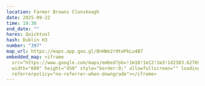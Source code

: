 ```yaml
---
location: Farmer Browns Clonskeagh
date: 2025-09-22
time: 19:30
end_date: ""
hares: Quicktool
hash: Dublin H3
number: "397"
map_url: https://maps.app.goo.gl/BnHWo2r9tePkLu4B7
embedded_map: <iframe
  src="https://www.google.com/maps/embed?pb=!1m18!1m12!1m3!1d2383.6276929228256!2d-6.24132562278448!3d53.314113672279944!2m3!1f0!2f0!3f0!3m2!1i1024!2i768!4f13.1!3m3!1m2!1s0x48670fdcc06edf93%3A0x2ee02d25b5aa3d81!2sFarmer%20Browns%20Clonskeagh!5e0!3m2!1sen!2sus!4v1757104773799!5m2!1sen!2sus"
  width="600" height="450" style="border:0;" allowfullscreen="" loading="lazy"
  referrerpolicy="no-referrer-when-downgrade"></iframe>
---
```

